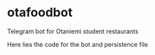 # otafoodbot
Telegram bot for Otaniemi student restaurants

Here lies the code for the bot and persistence file 

